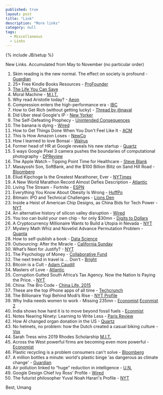 ```yaml
---
published: true 
layout: post
title: "Link"
description: "More links"
category: null
tags: 
  - Miscellaneous
  - Links
---
```

{% include JB/setup %}

New Links. Accumulated from May to November (no particular order)

1. Skim reading is the new normal. The effect on society is profound - [Guardian](https://www.theguardian.com/commentisfree/2018/aug/25/skim-reading-new-normal-maryanne-wolf)
2. 25+ Free Kindle Books Resources - [ProFounder](https://profounder.com/free-kindle-books/)
3. [The Life You Can Save](https://www.thelifeyoucansave.org/)
4. Moral Machine - [M.I.T.](http://moralmachine.mit.edu/)
5. Why read Aristotle today? - [Aeon](https://aeon.co/essays/what-can-aristotle-teach-us-about-the-routes-to-happiness)
6. Compression enters the high-performance era - [IBC](https://www.ibc.org/delivery/compression-enters-the-high-performance-era/2819.article)
7. How to Get Rich (without getting lucky) - [Thread by @naval](https://threadreaderapp.com/thread/1002103360646823936.html)
8. Did Uber steal Google's IP - [New Yorker](https://www.newyorker.com/magazine/2018/10/22/did-uber-steal-googles-intellectual-property)
9. The Self-Defeating Prophecy - [Unintended Consequences](https://unintendedconsequenc.es/the-self-defeating-prophecy/)
10. The banana is dying - [Wired](https://www.wired.co.uk/article/cavendish-banana-extinction-gene-editing)
11. How to Get Things Done When You Don't Feel Like It - [ACM](https://queue.acm.org/detail.cfm?id=3280677)
12. This Is How Amazon Loses - [NewCo](https://shift.newco.co/2018/10/10/this-is-how-amazon-loses/)
13. How I learned to love Bonsai - [Walrus](https://thewalrus.ca/how-i-learned-to-love-bonsai/)
14. Former head of HR at Google reveals his new startup - [Quartz](https://qz.com/work/1415395/after-two-years-in-stealth-mode-the-former-head-of-hr-at-google-reveals-his-new-startup/)
15. 5 ways Google Pixel 3 camera pushes the boundaries of computational photography - [DPReview](https://www.dpreview.com/articles/7921074499/five-ways-google-pixel-3-pushes-the-boundaries-of-computational-photography)
16. The Apple Watch – Tipping Point Time for Healthcare - [Steve Blank](https://steveblank.com/2018/09/26/the-apple-watch-tipping-point-time-for-healthcare/)
17. Masayoshi Son, SoftBank, and the $100 Billion Blitz on Sand Hill Road - [Bloomberg](https://www.bloomberg.com/news/features/2018-09-27/masayoshi-son-softbank-and-the-100-billion-blitz-on-sand-hill-road)
18. Eliud Kipchoge Is the Greatest Marathoner, Ever - [NYTimes](https://www.nytimes.com/2018/09/14/sports/eliud-kipchoge-marathon.html)
19. A New World Marathon Record Almost Defies Description - [Atlantic](https://www.theatlantic.com/health/archive/2018/09/eliud-kipchoges-world-marathon-record/570400/)
20. Living The Stream - Fortnite - [ESPN](http://www.espn.com/espn/feature/story/_/id/24710688/fortnite-legend-ninja-living-stream)
21. Everything You Know About Obesity Is Wrong - [HuffPo](https://highline.huffingtonpost.com/articles/en/everything-you-know-about-obesity-is-wrong/)
22. Bitmain: IPO and Technical Challenges - [Lions Den](https://samsonmow.com/bitmain-ipo-and-technical-challenges/)
23. Inside a Heist of American Chip Designs, as China Bids for Tech Power - [NYT](https://www.nytimes.com/2018/06/22/technology/china-micron-chips-theft.html)
24. An alternative history of silicon valley disruption - [Wired](https://www.wired.com/story/alternative-history-of-silicon-valley-disruption/)
25. You too can build your own chip - for only $30mn - [Digits to Dollars](https://digitstodollars.com/2018/11/01/you-too-can-build-your-own-chip-for-only-30-million/)
26. A Cryptocurrency Millionaire Wants to Build a Utopia in Nevada - [NYT](https://www.nytimes.com/2018/11/01/technology/nevada-bitcoin-blockchain-society.html)
27. Mystery Math Whiz and Novelist Advance Permutation Problem - [Quanta](https://www.quantamagazine.org/sci-fi-writer-greg-egan-and-anonymous-math-whiz-advance-permutation-problem-20181105/)
28. How to self-publish a book - [Data Science](https://blog.datascienceheroes.com/how-to-self-publish-a-book/)
29. Outsourcing: After the Miracle - [California Sunday](https://story.californiasunday.com/infosys-india-tech?src=longreads)
30. What’s Next for Justify? - [NYT](https://www.nytimes.com/2018/06/10/sports/justify-breeding-rights.html)
31. The Psychology of Money - [Collaborative Fund](https://www.collaborativefund.com/blog/the-psychology-of-money/)
32. The next trend in travel is ... Don't - [Bright](https://brightthemag.com/the-next-trend-in-travel-is-dont-226d4aba17f6)
33. Bitcoin is a Cult - [Adam Caudill](https://adamcaudill.com/2018/06/21/bitcoin-is-a-cult/)
34. Masters of Love - [Atlantic](https://www.theatlantic.com/health/archive/2014/06/happily-ever-after/372573/?single_page=true)
35. Corruption Gutted South Africa’s Tax Agency. Now the Nation Is Paying the Price. - [NYT](https://www.nytimes.com/2018/06/10/world/africa/south-africa-corruption-taxes.html)
36. China: The Bro Code - [China Life, 2015](http://www.chinafile.com/reporting-opinion/postcard/bro-code)
37. These are the top iPhone apps of all time - [Techcrunch](https://techcrunch.com/2018/07/02/these-are-the-top-iphone-apps-of-all-time/)
38. The Billionaire Yogi Behind Modi’s Rise - [NYT Profile](https://www.nytimes.com/2018/07/26/magazine/the-billionaire-yogi-behind-modis-rise.html)
39. Why India needs women to work - Missing 235mn - [Economist](https://www.economist.com/leaders/2018/07/05/why-india-needs-women-to-work) [Econmist 2](https://www.economist.com/briefing/2018/07/05/culture-and-the-labour-market-keep-indias-women-at-home) 
40. India shows how hard it is to move beyond fossil fuels - [Econmist](https://www.economist.com/briefing/2018/08/02/india-shows-how-hard-it-is-to-move-beyond-fossil-fuels)
42. Notes Nearing Ninety: Learning to Write Less - [Paris Review](https://www.theparisreview.org/blog/2018/08/08/notes-nearing-ninety-learning-to-write-less/)
43. How AI changed organ donation in the US - [Quartz](https://qz.com/1383083/how-ai-changed-organ-donation-in-the-us/)
44. No helmets, no problem: how the Dutch created a casual biking culture - [Vox](https://www.vox.com/science-and-health/2018/8/28/17789510/bike-cycling-netherlands-dutch-infrastructure)
45. Sarah Tress wins 2019 Rhodes Scholarship [M.I.T.](http://news.mit.edu/2018/sarah-tress-wins-2019-rhodes-scholarship-1117)
46. Across the West powerful firms are becoming even more powerful - [Economist](https://www.economist.com/special-report/2018/11/15/across-the-west-powerful-firms-are-becoming-even-more-powerful)
47. Plastic recycling is a problem consumers can't solve - [Bloomberg](https://www.bloomberg.com/opinion/articles/2018-06-27/plastic-recycling-is-a-problem-consumers-can-t-solve)
48. A million bottles a minute: world's plastic binge 'as dangerous as climate change' - [Guardian](https://www.theguardian.com/environment/2017/jun/28/a-million-a-minute-worlds-plastic-bottle-binge-as-dangerous-as-climate-change)
49. Air pollution linked to “huge” reduction in intelligence - [U.N.](https://www.unenvironment.org/news-and-stories/story/air-pollution-linked-huge-reduction-intelligence)
50. Google Design Chief Ivy Ross' Profile - [Wired](https://www.wired.co.uk/article/google-design-hardware-pixel-phone)
50. The futurist philosopher Yuval Noah Harari's Profile - [NYT](https://www.nytimes.com/2018/11/09/business/yuval-noah-harari-silicon-valley.html)

Best, Umang
